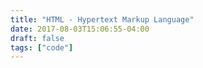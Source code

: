 ```yaml
---
title: "HTML - Hypertext Markup Language"
date: 2017-08-03T15:06:55-04:00
draft: false
tags: ["code"]
---
```


